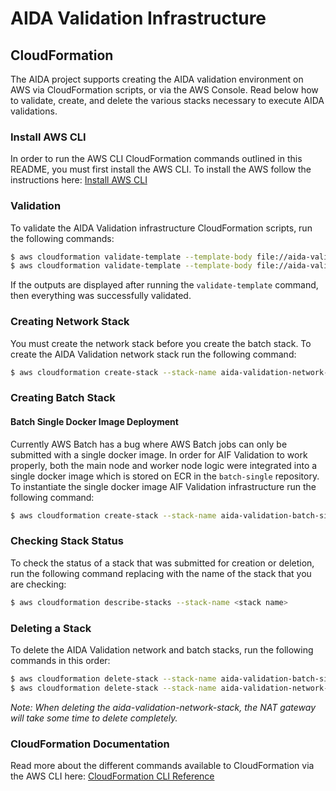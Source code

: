 # AIDA Validation Infrastructure

## CloudFormation

The AIDA project supports creating the AIDA validation environment on AWS via CloudFormation scripts, or via the AWS Console. Read below how to validate, create, and delete the various stacks necessary to execute AIDA validations. 

### Install AWS CLI

In order to run the AWS CLI CloudFormation commands outlined in this README, you must first install the AWS CLI. To install the AWS follow the instructions here: [Install AWS CLI](https://docs.aws.amazon.com/cli/latest/userguide/cli-chap-install.html)

### Validation

To validate the AIDA Validation infrastructure CloudFormation scripts, run the following commands:

```bash
$ aws cloudformation validate-template --template-body file://aida-validation-network-cf-template.json
$ aws cloudformation validate-template --template-body file://aida-validation-batch-single-cf-template.json
```

If the outputs are displayed after running the `validate-template` command, then everything was successfully validated. 

### Creating Network Stack

You must create the network stack before you create the batch stack. To create the AIDA Validation network stack run the following command:

```bash
$ aws cloudformation create-stack --stack-name aida-validation-network-stack --template-body file://aida-validation-network-cf-template.json
```

### Creating Batch Stack

#### Batch Single Docker Image Deployment

Currently AWS Batch has a bug where AWS Batch jobs can only be submitted with a single docker image. In order for AIF Validation to work properly, both the main node and worker node logic were integrated into a single docker image which is stored on ECR in the `batch-single` repository. To instantiate the single docker image AIF Validation infrastructure run the following command:

```bash
$ aws cloudformation create-stack --stack-name aida-validation-batch-single-stack --template-body file://aida-validation-batch-single-cf-template.json --capabilities CAPABILITY_IAM
```

### Checking Stack Status

To check the status of a stack that was submitted for creation or deletion, run the following command replacing <stack name> with the name of the stack that you are checking:

```bash
$ aws cloudformation describe-stacks --stack-name <stack name>
```

### Deleting a Stack

To delete the AIDA Validation network and batch stacks, run the following commands in this order:

```bash
$ aws cloudformation delete-stack --stack-name aida-validation-batch-single-stack
$ aws cloudformation delete-stack --stack-name aida-validation-network-stack
```

*Note: When deleting the aida-validation-network-stack, the NAT gateway will take some time to delete completely.*


### CloudFormation Documentation

Read more about the different commands available to CloudFormation via the AWS CLI here: 
[CloudFormation CLI Reference](https://docs.aws.amazon.com/cli/latest/reference/cloudformation/index.html)

